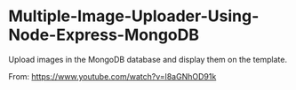 # Multiple-Image-Uploader-Using-Node-Express-MongoDB
Upload images in the MongoDB database and display them on the template.<br/>

From: https://www.youtube.com/watch?v=l8aGNhOD91k


